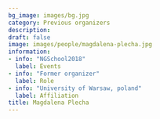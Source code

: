 ```yaml
---
bg_image: images/bg.jpg
category: Previous organizers
description: 
draft: false
image: images/people/magdalena-plecha.jpg
information:
- info: "NGSchool2018"
  label: Events
- info: "Former organizer"
  label: Role
- info: "University of Warsaw, poland"
  label: Affiliation
title: Magdalena Plecha
---
```

